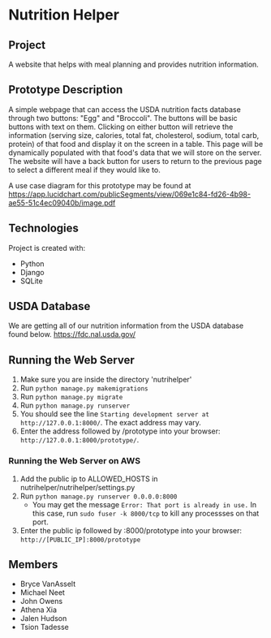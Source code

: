 # Nutrition Helper

## Project
A website that helps with meal planning and provides nutrition information.

## Prototype Description
A simple webpage that can access the USDA nutrition facts database through two buttons: "Egg" and "Broccoli". The buttons will be basic buttons with text on them. Clicking on either button will retrieve the information (serving size, calories, total fat, cholesterol, sodium, total carb, protein) of that food and display it on the screen in a table. This page will be dynamically populated with that food's data that we will store on the server. The website will have a back button for users to return to the previous page to select a different meal if they would like to.

A use case diagram for this prototype may be found at https://app.lucidchart.com/publicSegments/view/069e1c84-fd26-4b98-ae55-51c4ec09040b/image.pdf

## Technologies
Project is created with:
* Python
* Django
* SQLite

## USDA Database
We are getting all of our nutrition information from the USDA database found below.
https://fdc.nal.usda.gov/

## Running the Web Server
1. Make sure you are inside the directory 'nutrihelper'
2. Run `python manage.py makemigrations`
3. Run `python manage.py migrate`
4. Run `python manage.py runserver`
5. You should see the line `Starting development server at http://127.0.0.1:8000/`. The exact address may vary.
6. Enter the address followed by /prototype into your browser: `http://127.0.0.1:8000/prototype/`.

### Running the Web Server on AWS
1. Add the public ip to ALLOWED_HOSTS in nutrihelper/nutrihelper/settings.py 
2. Run `python manage.py runserver 0.0.0.0:8000`
    * You may get the message `Error: That port is already in use.` In this case, run `sudo fuser -k 8000/tcp` to kill any processses on that port.
3. Enter the public ip followed by :8000/prototype into your browser: `http://[PUBLIC_IP]:8000/prototype`

## Members
* Bryce VanAsselt
* Michael Neet
* John Owens
* Athena Xia
* Jalen Hudson
* Tsion Tadesse
